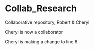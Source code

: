 # Collab_Research
Collaborative repository, Robert &amp; Cheryl

Cheryl is now a collaborator

Cheryl is making a change to line 6